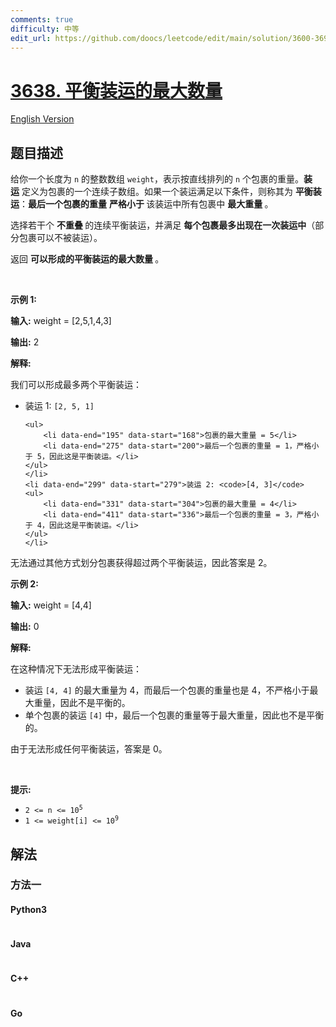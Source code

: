 ```yaml
---
comments: true
difficulty: 中等
edit_url: https://github.com/doocs/leetcode/edit/main/solution/3600-3699/3638.Maximum%20Balanced%20Shipments/README.md
---
```


<!-- problem:start -->

# [3638. 平衡装运的最大数量](https://leetcode.cn/problems/maximum-balanced-shipments)

[English Version](/solution/3600-3699/3638.Maximum%20Balanced%20Shipments/README_EN.md)

## 题目描述

<!-- description:start -->

<p data-end="365" data-start="23">给你一个长度为 <code data-end="76" data-start="73">n</code> 的整数数组 <code data-end="62" data-start="54">weight</code>，表示按直线排列的 <code data-end="109" data-start="106">n</code> 个包裹的重量。<b>装运</b>&nbsp;定义为包裹的一个连续子数组。如果一个装运满足以下条件，则称其为 <strong data-end="247" data-start="235">平衡装运</strong>：<strong data-end="284" data-start="269">最后一个包裹的重量</strong> <strong>严格小于&nbsp;</strong>该装运中所有包裹中&nbsp;<strong data-end="329" data-start="311">最大重量&nbsp;</strong>。</p>

<p data-end="528" data-start="371">选择若干个&nbsp;<strong data-end="406" data-start="387">不重叠&nbsp;</strong>的连续平衡装运，并满足&nbsp;<strong data-end="496" data-start="449">每个包裹最多出现在一次装运中</strong>（部分包裹可以不被装运）。</p>

<p data-end="587" data-start="507">返回 <strong data-end="545" data-start="518">可以形成的平衡装运的最大数量&nbsp;</strong>。</p>

<p>&nbsp;</p>

<p><strong class="example">示例 1:</strong></p>

<div class="example-block">
<p><strong>输入:</strong> <span class="example-io">weight = [2,5,1,4,3]</span></p>

<p><strong>输出:</strong> <span class="example-io">2</span></p>

<p><strong>解释:</strong></p>

<p data-end="136" data-start="62">我们可以形成最多两个平衡装运：</p>

<ul>
	<li data-end="163" data-start="140">装运 1: <code>[2, 5, 1]</code>

    <ul>
    	<li data-end="195" data-start="168">包裹的最大重量 = 5</li>
    	<li data-end="275" data-start="200">最后一个包裹的重量 = 1，严格小于 5，因此这是平衡装运。</li>
    </ul>
    </li>
    <li data-end="299" data-start="279">装运 2: <code>[4, 3]</code>
    <ul>
    	<li data-end="331" data-start="304">包裹的最大重量 = 4</li>
    	<li data-end="411" data-start="336">最后一个包裹的重量 = 3，严格小于 4，因此这是平衡装运。</li>
    </ul>
    </li>

</ul>

<p data-end="519" data-start="413">无法通过其他方式划分包裹获得超过两个平衡装运，因此答案是 2。</p>
</div>

<p><strong class="example">示例 2:</strong></p>

<div class="example-block">
<p><strong>输入:</strong> <span class="example-io">weight = [4,4]</span></p>

<p><strong>输出:</strong> <span class="example-io">0</span></p>

<p><strong>解释:</strong></p>

<p data-end="635" data-start="574">在这种情况下无法形成平衡装运：</p>

<ul>
	<li data-end="772" data-start="639">装运 <code>[4, 4]</code> 的最大重量为 4，而最后一个包裹的重量也是 4，不严格小于最大重量，因此不是平衡的。</li>
	<li data-end="885" data-start="775">单个包裹的装运 <code>[4]</code> 中，最后一个包裹的重量等于最大重量，因此也不是平衡的。</li>
</ul>

<p data-end="958" data-is-last-node="" data-is-only-node="" data-start="887">由于无法形成任何平衡装运，答案是 0。</p>
</div>

<p>&nbsp;</p>

<p><strong>提示:</strong></p>

<ul>
	<li data-end="8706" data-start="8671"><code data-end="8704" data-start="8671">2 &lt;= n &lt;= 10<sup>5</sup></code></li>
	<li data-end="8733" data-start="8709"><code data-end="8733" data-start="8709">1 &lt;= weight[i] &lt;= 10<sup>9</sup></code></li>
</ul>

<!-- description:end -->

## 解法

<!-- solution:start -->

### 方法一

<!-- tabs:start -->

#### Python3

```python

```

#### Java

```java

```

#### C++

```cpp

```

#### Go

```go

```

<!-- tabs:end -->

<!-- solution:end -->

<!-- problem:end -->
